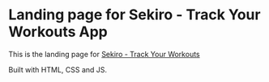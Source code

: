 # Landing page for Sekiro - Track Your Workouts App

This is the landing page for [Sekiro - Track Your Workouts](https://sekirotracker.netlify.app/)

Built with HTML, CSS and JS.
